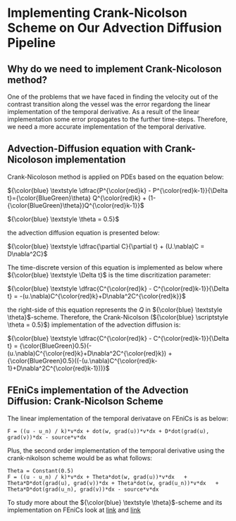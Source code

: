 # Implementing Crank-Nicolson Scheme on Our Advection Diffusion Pipeline
## Why do we need to implement Crank-Nicoloson method?
One of the problems that we have faced in finding the velocity out of the contrast transition along the vessel was the error regardong the linear implementation of the temporal derivative. As a result of the linear implementation some error propagates to the further time-steps. Therefore, we need a more accurate implementation of the temporal derivative.
## Advection-Diffusion equation with Crank-Nicoloson implementation
Crank-Nicoloson method is applied on PDEs based on the equation below:

${\color{blue} \textstyle \dfrac{P^{\color{red}k} - P^{\color{red}k-1}}{\Delta t}={\color{BlueGreen}\theta} Q^{\color{red}k} + (1-{\color{BlueGreen}\theta})Q^{\color{red}k-1}}$

${\color{blue} \textstyle \theta = 0.5}$

the advection diffusion equation is presented below:

${\color{blue} \textstyle \dfrac{\partial C}{\partial t} + (U.\nabla)C = D\nabla^2C}$

The time-discrete version of this equation is implemented as below where ${\color{blue} \textstyle \Delta t}$ is the time discritization parameter:

${\color{blue} \textstyle \dfrac{C^{\color{red}k} - C^{\color{red}k-1}}{\Delta t} = -(u.\nabla)C^{\color{red}k}+D\nabla^2C^{\color{red}k}}$

the right-side of this equation represents the $Q$ in ${\color{blue} \textstyle \theta}$-scheme. Therefore, the Crank-Nicolson (${\color{blue} \scriptstyle \theta = 0.5}$) implementation of the advection diffusion is:

${\color{blue} \textstyle \dfrac{C^{\color{red}k} - C^{\color{red}k-1}}{\Delta t} = {\color{BlueGreen}0.5}(-(u.\nabla)C^{\color{red}k}+D\nabla^2C^{\color{red}k}) + {\color{BlueGreen}0.5}((-(u.\nabla)C^{\color{red}k-1}+D\nabla^2C^{\color{red}k-1}))}$

## FEniCs implementation of the Advection Diffusion: Crank-Nicolson Scheme

The linear implementation of the temporal derivatave on FEniCs is as below:

```
F = ((u - u_n) / k)*v*dx + dot(w, grad(u))*v*dx	+ D*dot(grad(u), grad(v))*dx - source*v*dx
```

Plus, the second order implementation of the temporal derivative using the crank-nikolson scheme would be as what follows:

```
Theta = Constant(0.5)
F = ((u - u_n) / k)*v*dx + Theta*dot(w, grad(u))*v*dx	+ Theta*D*dot(grad(u), grad(v))*dx + Theta*dot(w, grad(u_n))*v*dx	+ Theta*D*dot(grad(u_n), grad(v))*dx - source*v*dx
```

To study more about the ${\color{blue} \textstyle \theta}$-scheme and its implementation on FEniCs look at [link](https://home.simula.no/~hpl/homepage/fenics-tutorial/release-1.0-nonabla/webm/timedep.html) and [link](https://en.wikipedia.org/wiki/Crank–Nicolson_method)
